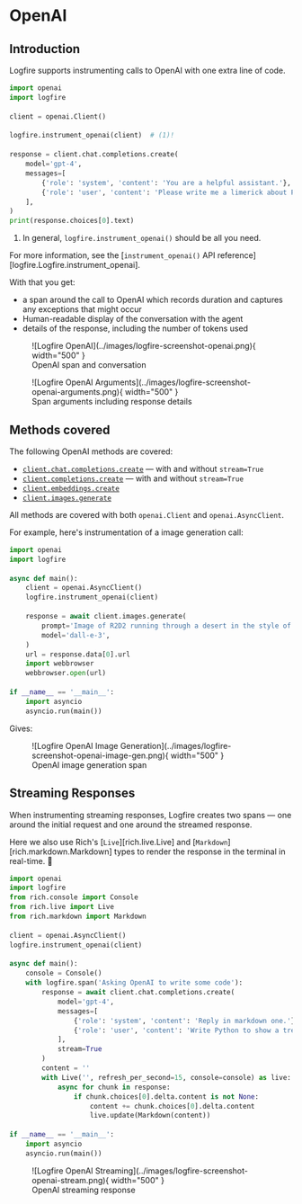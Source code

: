 # OpenAI

## Introduction

Logfire supports instrumenting calls to OpenAI with one extra line of code.

```python hl_lines="6"
import openai
import logfire

client = openai.Client()

logfire.instrument_openai(client)  # (1)!

response = client.chat.completions.create(
    model='gpt-4',
    messages=[
        {'role': 'system', 'content': 'You are a helpful assistant.'},
        {'role': 'user', 'content': 'Please write me a limerick about Python logging.'},
    ],
)
print(response.choices[0].text)
```

1. In general, `logfire.instrument_openai()` should be all you need.

For more information, see the [`instrument_openai()` API reference][logfire.Logfire.instrument_openai].

With that you get:

* a span around the call to OpenAI which records duration and captures any exceptions that might occur
* Human-readable display of the conversation with the agent
* details of the response, including the number of tokens used

<figure markdown="span">
  ![Logfire OpenAI](../images/logfire-screenshot-openai.png){ width="500" }
  <figcaption>OpenAI span and conversation</figcaption>
</figure>

<figure markdown="span">
  ![Logfire OpenAI Arguments](../images/logfire-screenshot-openai-arguments.png){ width="500" }
  <figcaption>Span arguments including response details</figcaption>
</figure>

## Methods covered

The following OpenAI methods are covered:

- [`client.chat.completions.create`](https://platform.openai.com/docs/guides/text-generation/chat-completions-api) — with and without `stream=True`
- [`client.completions.create`](https://platform.openai.com/docs/guides/text-generation/completions-api) — with and without `stream=True`
- [`client.embeddings.create`](https://platform.openai.com/docs/guides/embeddings/how-to-get-embeddings)
- [`client.images.generate`](https://platform.openai.com/docs/guides/images/generations)

All methods are covered with both `openai.Client` and `openai.AsyncClient`.

For example, here's instrumentation of a image generation call:

```python
import openai
import logfire

async def main():
    client = openai.AsyncClient()
    logfire.instrument_openai(client)

    response = await client.images.generate(
        prompt='Image of R2D2 running through a desert in the style of cyberpunk.',
        model='dall-e-3',
    )
    url = response.data[0].url
    import webbrowser
    webbrowser.open(url)

if __name__ == '__main__':
    import asyncio
    asyncio.run(main())
```

Gives:

<figure markdown="span">
  ![Logfire OpenAI Image Generation](../images/logfire-screenshot-openai-image-gen.png){ width="500" }
  <figcaption>OpenAI image generation span</figcaption>
</figure>

## Streaming Responses

When instrumenting streaming responses, Logfire creates two spans — one around the initial request and one
around the streamed response.

Here we also use Rich's [`Live`][rich.live.Live] and [`Markdown`][rich.markdown.Markdown] types to render the response in the terminal in real-time. :dancer:

```python
import openai
import logfire
from rich.console import Console
from rich.live import Live
from rich.markdown import Markdown

client = openai.AsyncClient()
logfire.instrument_openai(client)

async def main():
    console = Console()
    with logfire.span('Asking OpenAI to write some code'):
        response = await client.chat.completions.create(
            model='gpt-4',
            messages=[
                {'role': 'system', 'content': 'Reply in markdown one.'},
                {'role': 'user', 'content': 'Write Python to show a tree of files 🤞.'},
            ],
            stream=True
        )
        content = ''
        with Live('', refresh_per_second=15, console=console) as live:
            async for chunk in response:
                if chunk.choices[0].delta.content is not None:
                    content += chunk.choices[0].delta.content
                    live.update(Markdown(content))

if __name__ == '__main__':
    import asyncio
    asyncio.run(main())
```

<figure markdown="span">
  ![Logfire OpenAI Streaming](../images/logfire-screenshot-openai-stream.png){ width="500" }
  <figcaption>OpenAI streaming response</figcaption>
</figure>
